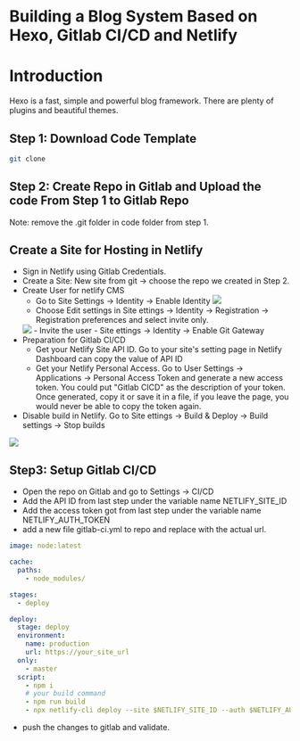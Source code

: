 # Building a Blog System Based on Hexo, Gitlab CI/CD and Netlify
# Introduction
Hexo is a fast, simple and powerful blog framework. There are plenty of plugins and beautiful themes.

    


## Step 1: Download Code Template

```bash
git clone 
```

## Step 2: Create Repo in Gitlab and Upload the code From Step 1 to Gitlab Repo

Note: remove the .git folder in code folder from step 1.

## Create a Site for Hosting in Netlify
- Sign in Netlify using Gitlab Credentials.
- Create a Site: New site from git -> choose the repo we created in Step 2. 
- Create User for netlify CMS 
  - Go to Site Settings -> Identity -> Enable Identity
    <img src="https://res.cloudinary.com/dr8wkuoot/image/upload/v1632410575/blog/EnableIdentity_elc1qq.jpg">
  - Choose Edit settings in Site ettings -> Identity -> Registration -> Registration preferences and select invite only.
  <img src="https://res.cloudinary.com/dr8wkuoot/image/upload/v1632410732/blog/InviteOnly_bsdilt.jpg">
  - Invite the user
  - Site ettings -> Identity -> Enable Git Gateway
- Preparation for Gitlab CI/CD
  - Get your Netlify Site API ID. Go to your site's setting page in Netlify Dashboard can copy the value of API ID
  - Get your Netlify Personal Access. Go to User Settings -> Applications -> Personal Access Token and generate a new access token. You could put "Gitlab CICD" as the description of your token. Once generated, copy it or save it in a file, if you leave the page, you would never be able to copy the token again. 
- Disable build in Netlify. Go to Site ettings -> Build & Deploy -> Build settings -> Stop builds
<img src="https://res.cloudinary.com/dr8wkuoot/image/upload/v1632412418/blog/stopBuilds_r5y9fz.jpg">
  



## Step3: Setup Gitlab CI/CD
- Open the repo on Gitlab and go to Settings -> CI/CD
- Add the API ID from last step under the variable name NETLIFY_SITE_ID 
- Add the access token got from last step under the variable name NETLIFY_AUTH_TOKEN
- add a new file gitlab-ci.yml to repo and replace with the actual url.

```yaml
image: node:latest

cache:
  paths:
    - node_modules/

stages:
  - deploy

deploy:
  stage: deploy
  environment:
    name: production
    url: https://your_site_url
  only:
    - master
  script:
    - npm i
    # your build command
    - npm run build
    - npx netlify-cli deploy --site $NETLIFY_SITE_ID --auth $NETLIFY_AUTH_TOKEN --prod
```
- push the changes to gitlab and validate.


  